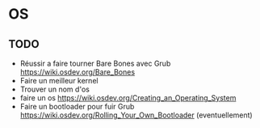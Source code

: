 # OS

## TODO  
- Réussir a faire tourner Bare Bones avec Grub  https://wiki.osdev.org/Bare_Bones
- Faire un meilleur kernel  
- Trouver un nom d'os  
- faire un os https://wiki.osdev.org/Creating_an_Operating_System
- Faire un bootloader pour fuir Grub  https://wiki.osdev.org/Rolling_Your_Own_Bootloader (eventuellement)
